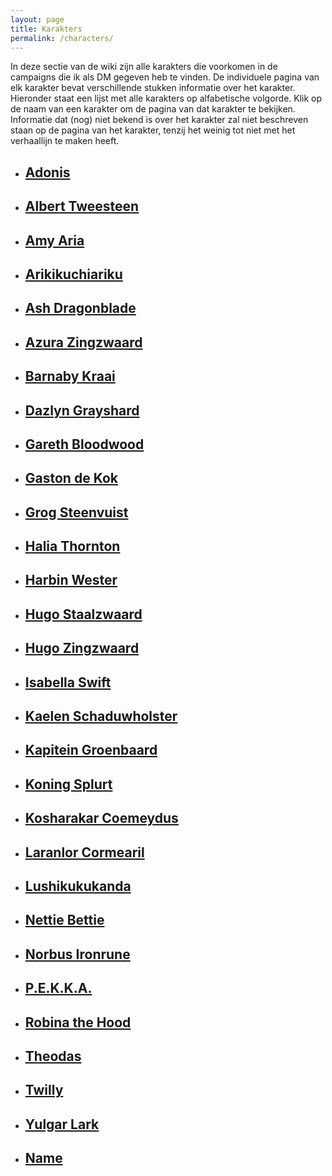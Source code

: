 ```yaml
---
layout: page
title: Karakters
permalink: /characters/
---
```


In deze sectie van de wiki zijn alle karakters die voorkomen in de campaigns die ik als DM gegeven heb te vinden. De individuele pagina van elk karakter bevat verschillende stukken informatie over het karakter. Hieronder staat een lijst met alle karakters op alfabetische volgorde. Klik op de naam van een karakter om de pagina van dat karakter te bekijken. Informatie dat (nog) niet bekend is over het karakter zal niet beschreven staan op de pagina van het karakter, tenzij het weinig tot niet met het verhaallijn te maken heeft.

<ul class="no-style-list no-style-link-group character-list">
    <li>
        <a href="../characters/Adonis">
            <div class="character-summary-wrapper">
                <h2>Adonis</h2>
                <div class="character-icons">
                    <span class="icon player"></span>
                    <span class="icon quest"></span>
                    <span class="icon male"></span>
                </div>
            </div>
        </a>
    </li>
    <li>
        <a href="../characters/Albert-Tweesteen">
            <div class="character-summary-wrapper">
                <h2>Albert Tweesteen</h2>
                <div class="character-icons">
                    <span class="icon key"></span>
                    <span class="icon quest"></span>
                    <span class="icon with-party"></span>
                    <span class="icon male"></span>
                    <span class="icon friendly"></span>
                </div>
            </div>
        </a>
    </li>
    <li>
        <a href="../characters/Amy-Aria">
            <div class="character-summary-wrapper">
                <h2>Amy Aria</h2>
                <div class="character-icons">
                    <span class="icon shop"></span>
                    <span class="icon female"></span>
                    <span class="icon indifferent"></span>
                </div>
            </div>
        </a>  
    </li>
    <li>
        <a href="../characters/Arikikuchiariku">
            <div class="character-summary-wrapper">
                <h2>Arikikuchiariku</h2>
                <div class="character-icons">
                    <span class="icon player"></span>
                    <span class="icon with-party"></span>
                    <span class="icon male"></span>
                </div>
            </div>
        </a>  
    </li>
    <li>
        <a href="../characters/Ash-Dragonblade">
            <div class="character-summary-wrapper">
                <h2>Ash Dragonblade</h2>
                <div class="character-icons">
                    <span class="icon quest"></span>
                    <span class="icon male"></span>
                    <span class="icon indifferent"></span>
                </div>
            </div>
        </a>  
    </li>
    <li>
        <a href="../characters/Azura-Zingzwaard">
            <div class="character-summary-wrapper">
                <h2>Azura Zingzwaard</h2>
                <div class="character-icons">
                    <span class="icon key"></span>
                    <span class="icon quest"></span>
                    <span class="icon female"></span>
                    <span class="icon friendly"></span>
                </div>
            </div>
        </a>  
    </li>
    <li>
        <a href="../characters/Barnaby-Kraai">
            <div class="character-summary-wrapper">
                <h2>Barnaby Kraai</h2>
                <div class="character-icons">
                    <span class="icon quest"></span>
                    <span class="icon male"></span>
                    <span class="icon indifferent"></span>
                </div>
            </div>
        </a>  
    </li>
    <li>
        <a href="../characters/Dazlyn-Grayshard">
            <div class="character-summary-wrapper">
                <h2>Dazlyn Grayshard</h2>
                <div class="character-icons">
                    <span class="icon quest"></span>
                    <span class="icon with-party"></span>
                    <span class="icon male"></span>
                    <span class="icon indifferent"></span>
                </div>
            </div>
        </a>  
    </li>
    <li>
        <a href="../characters/Gareth-Bloodwood">
            <div class="character-summary-wrapper">
                <h2>Gareth Bloodwood</h2>
                <div class="character-icons">
                    <span class="icon quest"></span>
                    <span class="icon male"></span>
                    <span class="icon dead"></span>
                </div>
            </div>
        </a>  
    </li>
    <li>
        <a href="../characters/Gaston-de-Kok">
            <div class="character-summary-wrapper">
                <h2>Gaston de Kok</h2>
                <div class="character-icons">
                    <span class="icon quest"></span>
                    <span class="icon male"></span>
                    <span class="icon indifferent"></span>
                </div>
            </div>
        </a>  
    </li>
    <li>
        <a href="../characters/Grog-Steenvuist">
            <div class="character-summary-wrapper">
                <h2>Grog Steenvuist</h2>
                <div class="character-icons">
                    <span class="icon player"></span>
                    <span class="icon quest"></span>
                    <span class="icon male"></span>
                    <span class="icon indifferent"></span>
                </div>
            </div>
        </a>  
    </li>
    <li>
        <a href="../characters/Halia-Thornton">
            <div class="character-summary-wrapper">
                <h2>Halia Thornton</h2>
                <div class="character-icons">
                    <span class="icon shop"></span>
                    <span class="icon female"></span>
                    <span class="icon indifferent"></span>
                </div>
            </div>
        </a>  
    </li>
    <li>
        <a href="../characters/Harbin-Wester">
            <div class="character-summary-wrapper">
                <h2>Harbin Wester</h2>
                <div class="character-icons">
                    <span class="icon key"></span>
                    <span class="icon quest"></span>
                    <span class="icon male"></span>
                    <span class="icon indifferent"></span>
                </div>
            </div>
        </a>  
    </li>
    <li>
        <a href="../characters/Hugo-Staalzwaard">
            <div class="character-summary-wrapper">
                <h2>Hugo Staalzwaard</h2>
                <div class="character-icons">
                    <span class="icon male"></span>
                    <span class="icon friendly"></span>
                </div>
            </div>
        </a>  
    </li>
    <li>
        <a href="../characters/Hugo-Zingzwaard">
            <div class="character-summary-wrapper">
                <h2>Hugo Zingzwaard</h2>
                <div class="character-icons">
                    <span class="icon quest"></span>
                    <span class="icon male"></span>
                    <span class="icon friendly"></span>
                </div>
            </div>
        </a>  
    </li>
    <li>
        <a href="../characters/Isabella-Swift">
            <div class="character-summary-wrapper">
                <h2>Isabella Swift</h2>
                <div class="character-icons">
                    <span class="icon player"></span>
                    <span class="icon quest"></span>
                    <span class="icon female"></span>
                    <span class="icon indifferent"></span>
                </div>
            </div>
        </a>  
    </li>
    <li>
        <a href="../characters/Kaelen-Schaduwholster">
            <div class="character-summary-wrapper">
                <h2>Kaelen Schaduwholster</h2>
                <div class="character-icons">
                    <span class="icon quest"></span>
                    <span class="icon non-binary"></span>
                    <span class="icon indifferent"></span>
                </div>
            </div>
        </a>  
    </li>
    <li>
        <a href="../characters/Kapitein-Groenbaard">
            <div class="character-summary-wrapper">
                <h2>Kapitein Groenbaard</h2>
                <div class="character-icons">
                    <span class="icon key"></span>
                    <span class="icon quest"></span>
                    <span class="icon with-party"></span>
                    <span class="icon male"></span>
                    <span class="icon friendly"></span>
                </div>
            </div>
        </a>  
    </li>
    <li>
        <a href="../characters/Koning-Splurt">
            <div class="character-summary-wrapper">
                <h2>Koning Splurt</h2>
                <div class="character-icons">
                    <span class="icon quest"></span>
                    <span class="icon male"></span>
                    <span class="icon dead"></span>
                </div>
            </div>
        </a>  
    </li>
    <li>
        <a href="../characters/Kosharakar-Coemeydus">
            <div class="character-summary-wrapper">
                <h2>Kosharakar Coemeydus</h2>
                <div class="character-icons">
                    <span class="icon player"></span>
                    <span class="icon quest"></span>
                    <span class="icon male"></span>
                </div>
            </div>
        </a>  
    </li>
    <li>
        <a href="../characters/Laranlor-Cormearil">
            <div class="character-summary-wrapper">
                <h2>Laranlor Cormearil</h2>
                <div class="character-icons">
                    <span class="icon player"></span>
                    <span class="icon with-party"></span>
                    <span class="icon male"></span>
                </div>
            </div>
        </a>  
    </li>
    <li>
        <a href="../characters/Lushikukukanda">
            <div class="character-summary-wrapper">
                <h2>Lushikukukanda</h2>
                <div class="character-icons">
                    <span class="icon player"></span>
                    <span class="icon with-party"></span>
                    <span class="icon male"></span>
                </div>
            </div>
        </a>  
    </li>
    <li>
        <a href="../characters/Nettie-Bettie">
            <div class="character-summary-wrapper">
                <h2>Nettie Bettie</h2>
                <div class="character-icons">
                    <span class="icon quest"></span>
                    <span class="icon female"></span>
                    <span class="icon dead"></span>
                </div>
            </div>
        </a>  
    </li>
    <li>
        <a href="../characters/Norbus-Ironrune">
            <div class="character-summary-wrapper">
                <h2>Norbus Ironrune</h2>
                <div class="character-icons">
                    <span class="icon quest"></span>
                    <span class="icon with-party"></span>
                    <span class="icon male"></span>
                    <span class="icon indifferent"></span>
                </div>
            </div>
        </a>  
    </li>
    <li>
        <a href="../characters/PEKKA">
            <div class="character-summary-wrapper">
                <h2>P.E.K.K.A.</h2>
                <div class="character-icons">
                    <span class="icon player"></span>
                    <span class="icon with-party"></span>
                    <span class="icon male"></span>
                </div>
            </div>
        </a>  
    </li>
    <li>
        <a href="../characters/Robina-the-Hood">
            <div class="character-summary-wrapper">
                <h2>Robina the Hood</h2>
                <div class="character-icons">
                    <span class="icon quest"></span>
                    <span class="icon female"></span>
                    <span class="icon friendly"></span>
                </div>
            </div>
        </a>  
    </li>
    <li>
        <a href="../characters/Theodas">
            <div class="character-summary-wrapper">
                <h2>Theodas</h2>
                <div class="character-icons">
                    <span class="icon player"></span>
                    <span class="icon with-party"></span>
                    <span class="icon male"></span>
                </div>
            </div>
        </a>  
    </li>
    <li>
        <a href="../characters/Twilly">
            <div class="character-summary-wrapper">
                <h2>Twilly</h2>
                <div class="character-icons">
                    <span class="icon key"></span>
                    <span class="icon quest"></span>
                    <span class="icon with-party"></span>
                    <span class="icon genderfluid"></span>
                    <span class="icon friendly"></span>
                </div>
            </div>
        </a>  
    </li>
    <li>
        <a href="../characters/Yulgar-Lark">
            <div class="character-summary-wrapper">
                <h2>Yulgar Lark</h2>
                <div class="character-icons">
                    <span class="icon shop"></span>
                    <span class="icon male"></span>
                    <span class="icon indifferent"></span>
                </div>
            </div>
        </a>  
    </li>
    <li>
        <a href="../characters/Character-Name">
            <div class="character-summary-wrapper">
                <h2>Name</h2>
                <div class="character-icons">
                    <span class="icon player"></span>
                    <span class="icon key"></span>
                    <span class="icon quest"></span>
                    <span class="icon with-party"></span>
                    <span class="icon shop"></span>
                    <span class="icon male"></span>
                    <span class="icon female"></span>
                    <span class="icon non-binary"></span>
                    <span class="icon genderfluid"></span>
                    <span class="icon friendly"></span>
                    <span class="icon indifferent"></span>
                    <span class="icon hostile"></span>
                    <span class="icon dead"></span>
                </div>
            </div>
        </a>  
    </li>
</ul>